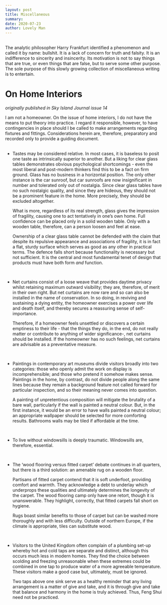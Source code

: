```yaml
---
layout: post
title: Miscellaneous
summary: 
date: 2020-07-23
author: Lovely Man
---
```

<br>
The analytic philosopher Harry Frankfurt identified a phenomenon and called it by name: bullshit. It is a lack of concern for truth and falsity. It is an indifference to sincerity and insincerity. Its motivation is not to say things that are true, or even things that are false, but to serve some other purpose. The sole purpose of this slowly growing collection of miscellaneous writing is to entertain.   
<br>

# On Home Interiors
_originally published in Sky Island Journal issue 14_
<br>

I am not a homeowner. On the issue of home interiors, I do not have the means to put theory into practice. I regard it responsible, however, to have contingencies in place should I be called to make arrangements regarding fixtures and fittings. Considerations herein are, therefore, preparatory and recorded only to provide a guiding document.  
<br>

* Tastes may be considered relative. In most cases, it is baseless to posit one taste as intrinsically superior to another. But a liking for clear glass tables demonstrates obvious psychological shortcomings - even the most liberal and post-modern thinkers find this to be a fact on firm ground. Glass has no business in a horizontal position. The only other instance is the car sunroof, but car sunroofs are now insignificant in number and tolerated only out of nostalgia. Since clear glass tables have no such nostalgic quality, and since they are hideous, they should not be a prominent feature in the home. More precisely, they should be excluded altogether. 

  What is more, regardless of its real strength, glass gives the impression of fragility, causing one to act tentatively in one’s own home.  Full confidence can be placed only in a solid wooden table. Only with a wooden table, therefore, can a person loosen and feel at ease. 

  Ownership of a clear glass table cannot be defended with the claim that despite its repulsive appearance and associations of fragility, it is in fact a flat, sturdy surface which serves as good as any other in practical terms. The defence falls short because functionality is necessary but not sufficient. It is the central and most fundamental tenet of design that products must have both form _and_ function.

<br>  
  
* Net curtains consist of a loose weave that provides daytime privacy whilst retaining maximum outward visibility; they are, therefore, of merit in their own right. But net curtains are now rare and so can also be installed in the name of conservation. In so doing, in reviving and sustaining a dying entity, the homeowner exercises a power over life and death itself, and thereby secures a reassuring sense of self-importance. 

  Therefore, if a homeowner feels unsettled or discovers a certain emptiness to their life - that the things they do, in the end, do not really matter or contribute to anything of wider significance-, net curtains should be installed. If the homeowner has no such feelings, net curtains are advisable as a preventative measure.

<br>

* Paintings in contemporary art museums divide visitors broadly into two categories: those who openly admit the work on display is incomprehensible; and those who pretend it somehow makes sense. Paintings in the home, by contrast, do not divide people along the same lines because they remain a background feature not called forward for particular inspection, and so their meaning never comes into question. 

  A painting of unpretentious composition will mitigate the brutality of a bare wall, particularly if the wall is painted a neutral colour. But, in the first instance, it would be an error to have walls painted a neutral colour; an appropriate wallpaper should be selected for more comforting results. Bathrooms walls may be tiled if affordable at the time. 

<br>

* To live without windowsills is deeply traumatic. Windowsills are, therefore, essential.

<br>

* The ‘wood flooring versus fitted carpet’ debate continues in all quarters, but there is a third solution: an amenable rug on a wooden floor. 

  Partisans of fitted carpet contend that it is soft underfoot, providing comfort and warmth. They acknowledge a debt to underlay which underprops these qualities and ultimately determines the longevity of the carpet. The wood flooring camp only have one retort, though it is unanswerable. They highlight, correctly, that fitted carpets fall short on hygiene.  

  Rugs boast similar benefits to those of carpet but can be washed more thoroughly and with less difficulty. Outside of northern Europe, if the climate is appropriate, tiles can substitute wood. 
  
<br>

* Visitors to the United Kingdom often complain of a plumbing set-up whereby hot and cold taps are separate and distinct, although this occurs much less in modern homes. They find the choice between scolding and freezing unreasonable when these extremes could be combined in one tap to produce water of a more agreeable temperature. These visitors make a good case but, ultimately, must be ignored.

  Two taps above one sink serve as a healthy reminder that any living arrangement is a matter of give and take, and it is through give and take that balance and harmony in the home is truly achieved. Thus, Feng Shui need not be practiced. 
  

  

